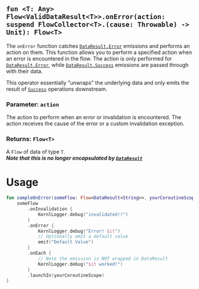 ## `fun <T: Any> Flow<ValidDataResult<T>>.onError(action: suspend FlowCollector<T>.(cause: Throwable) -> Unit): Flow<T>`

The `onError` function catches [`DataResult.Error`](../DATA_RESULT.md) emissions and performs an action on them. This 
function allows you to perform a specified action when an error is encountered in the flow. The action is only performed 
for [`DataResult.Error`](../DATA_RESULT.md), while [`DataResult.Success`](../DATA_RESULT.md) emissions are passed 
through with their data. 

This operator essentially "unwraps" the underlying data and only emits the result of [`Success`](../DATA_RESULT.md) 
operations downstream.

### Parameter: `action`
The action to perform when an error or invalidation is encountered. The action receives the cause of the error or a custom 
invalidation exception.

### Returns: `Flow<T>`
A `Flow` of data of type `T`. <br> **_Note that this is no longer encapsulated by [`DataResult`]((../DATA_RESULT.md))_**

# Usage
```kotlin
fun sampleOnError(someFlow: Flow<DataResult<String>>, yourCoroutineScope: CoroutineScope) {
    someFlow
        .onInvalidation {
            KernlLogger.debug("invalidated!!")
        }
        .onError {
            KernlLogger.debug("Error! $it")
            // Optionally emit a default value
            emit("Default Value")
        }
        .onEach {
            // Note the emission is NOT wrapped in DataResult
            KernlLogger.debug("$it worked!")
        }
        .launchIn(yourCoroutineScope)
}
```